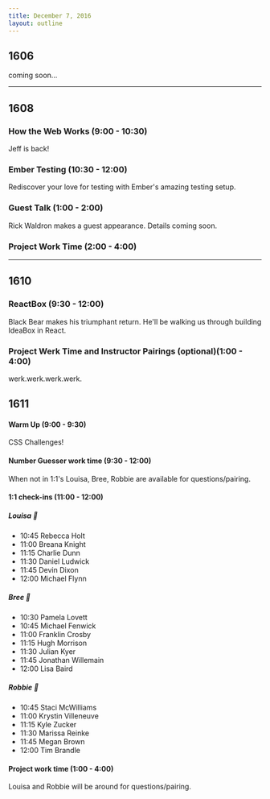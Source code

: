 ```yaml
---
title: December 7, 2016
layout: outline
---
```


## 1606
coming soon...

***

## 1608

### How the Web Works (9:00 - 10:30)
Jeff is back!

### Ember Testing (10:30 - 12:00)
Rediscover your love for testing with Ember's amazing testing setup.

### Guest Talk (1:00 - 2:00)
Rick Waldron makes a guest appearance. Details coming soon.

### Project Work Time (2:00 - 4:00)

***

## 1610

### ReactBox (9:30 - 12:00)

Black Bear makes his triumphant return. He'll be walking us through building IdeaBox in React.

### Project Werk Time and Instructor Pairings (optional)(1:00 - 4:00)

werk.werk.werk.werk.

## 1611

#### Warm Up (9:00 - 9:30)
CSS Challenges!

#### Number Guesser work time (9:30 - 12:00)
When not in 1:1's Louisa, Bree, Robbie are available for questions/pairing.

#### 1:1 check-ins (11:00 - 12:00)

##### Louisa :see_no_evil:

* 10:45 Rebecca Holt
* 11:00 Breana Knight
* 11:15 Charlie Dunn
* 11:30 Daniel Ludwick
* 11:45 Devin Dixon
* 12:00 Michael Flynn

##### Bree :hear_no_evil:

* 10:30 Pamela Lovett
* 10:45 Michael Fenwick
* 11:00 Franklin Crosby
* 11:15 Hugh Morrison
* 11:30 Julian Kyer
* 11:45 Jonathan Willemain
* 12:00 Lisa Baird

##### Robbie :speak_no_evil:

* 10:45 Staci McWilliams
* 11:00 Krystin Villeneuve
* 11:15 Kyle Zucker
* 11:30 Marissa Reinke
* 11:45 Megan Brown
* 12:00 Tim Brandle

#### Project work time (1:00 - 4:00)
Louisa and Robbie will be around for questions/pairing.
